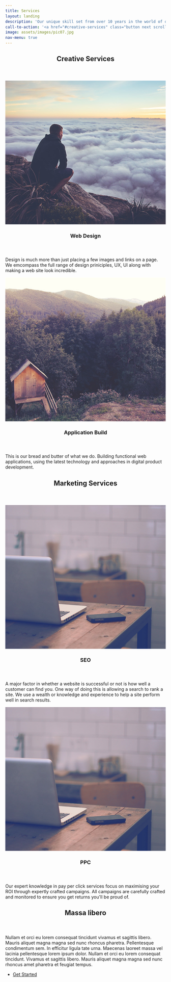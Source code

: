 ```yaml
---
title: Services
layout: landing
description: 'Our unique skill set from over 10 years in the world of digital, branding and marketing empower us to create incredible solutions to help transform organisations.'
call-to-action: '<a href="#creative-services" class="button next scrolly">Creative Services</a><a href="#marketing-services" class="button next scrolly">Marketing Services</a>'
image: assets/images/pic07.jpg
nav-menu: true
---
```


<!-- Main -->
<div id="main">

<!-- Creative Services -->
<section id="creative-services">
	<div class="inner">
		<header class="major">
			<h2>Creative Services</h2>
		</header>
	</div>
</section>
<section class="spotlights">
	<section>
		<a href="generic.html" class="image">
			<img src="assets/images/pic08.jpg" alt="" data-position="center center" />
		</a>
		<div class="content">
			<div class="inner">
				<header class="major">
					<h3>Web Design</h3>
				</header>
				<p>Design is much more than just placing a few images and links on a page. We emcompass the full range of design priniciples, UX, UI along with making a web site look incredible.</p>
			</div>
		</div>
	</section>
	<section>
		<a href="generic.html" class="image">
			<img src="assets/images/pic10.jpg" alt="" data-position="25% 25%" />
		</a>
		<div class="content">
			<div class="inner">
				<header class="major">
					<h3>Application Build</h3>
				</header>
				<p>This is our bread and butter of what we do. Building functional web applications, using the latest technology and approaches in digital product development.</p>
			</div>
		</div>
	</section>
</section>

<!-- Marketing Services -->
<section id="marketing-services">
	<div class="inner">
		<header class="major">
			<h2>Marketing Services</h2>
		</header>
	</div>
</section>

<section class="spotlights">
	<section>
		<a href="generic.html" class="image">
			<img src="assets/images/pic09.jpg" alt="" data-position="top center" />
		</a>
		<div class="content">
			<div class="inner">
				<header class="major">
					<h3>SEO</h3>
				</header>
				<p>A major factor in whether a website is successful or not is how well a customer can find you. One way of doing this is allowing a search to rank a site. We use a wealth or knowledge and experience to help a site perform well in search results.</p>
			</div>
		</div>
	</section>
	<section>
		<a href="generic.html" class="image">
			<img src="assets/images/pic09.jpg" alt="" data-position="top center" />
		</a>
		<div class="content">
			<div class="inner">
				<header class="major">
					<h3>PPC</h3>
				</header>
				<p>Our expert knowledge in pay per click services focus on maximising your ROI through expertly crafted campaigns. All campaigns are carefully crafted and monitored to ensure you get returns you'll be proud of.</p>
			</div>
		</div>
	</section>
</section>

<!-- Three -->
<section id="three">
	<div class="inner">
		<header class="major">
			<h2>Massa libero</h2>
		</header>
		<p>Nullam et orci eu lorem consequat tincidunt vivamus et sagittis libero. Mauris aliquet magna magna sed nunc rhoncus pharetra. Pellentesque condimentum sem. In efficitur ligula tate urna. Maecenas laoreet massa vel lacinia pellentesque lorem ipsum dolor. Nullam et orci eu lorem consequat tincidunt. Vivamus et sagittis libero. Mauris aliquet magna magna sed nunc rhoncus amet pharetra et feugiat tempus.</p>
		<ul class="actions">
			<li><a href="generic.html" class="button next">Get Started</a></li>
		</ul>
	</div>
</section>

</div>
